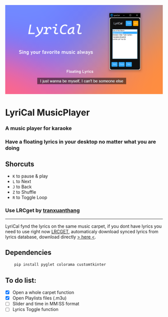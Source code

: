 ![presentation.png](/src/img/presentation.png)
# LyriCal MusicPlayer
### A music player for karaoke
### Have a floating lyrics in your desktop no matter what you are doing

## Shorcuts
- `K` to pause & play
- `L` to Next
- `J` to Back
- `Z` to Shuffle
- `R` to Toggle Loop

### Use LRCget by [tranxuanthang](https://github.com/tranxuanthang)
---
LyriCal fynd the lyrics on the same music carpet, if you dont have lyrics you need to use right now [LRCGET](https://github.com/tranxuanthang/lrcget), automaticaly download synced lyrics from lyrics database, download directly [> here <](https://github.com/tranxuanthang/lrcget/releases/latest).


## Dependencies
```python 
    pip install pyglet colorama customtkinter
```

## To do list:
- [X] Open a whole carpet function 
- [X] Open Playlists files (.m3u)
- [ ] Slider and time in MM:SS format
- [ ] Lyrics Toggle function
